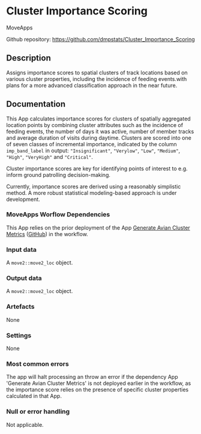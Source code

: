 # Cluster Importance Scoring

MoveApps

Github repository: https://github.com/dmpstats/Cluster_Importance_Scoring


## Description

Assigns importance scores to spatial clusters of track locations based on various cluster properties, including the incidence of feeding events.with plans for a more advanced classification approach in the near future.


## Documentation

This App calculates importance scores for clusters of spatially aggregated location points by combining cluster attributes such as the incidence of feeding events, the number of days it was active, number of member tracks and average duration of visits during daytime. Clusters are scored into one of seven classes of incremental importance, indicated by the column `imp_band_label` in output: `"Insignificant"`, `"Verylow"`, `"Low"`, `"Medium"`, `"High"`, `"VeryHigh"` and  `"Critical"`.

Cluster importance scores are key for identifying points of interest to e.g. inform ground patrolling decision-making. 

Currently, importance scores are derived using a reasonably simplistic method. A more robust statistical modeling-based approach is under development.



### MoveApps Worflow Dependencies

This App relies on the prior deployment of the App [Generate Avian Cluster Metrics](https://www.moveapps.org/apps/browser/966534a5-e9d4-4431-bda0-5157bd070fff)
([GitHub](https://github.com/dmpstats/Cluster_Importance_Scoring)) in the workflow.


### Input data

A `move2::move2_loc` object.

### Output data

A `move2::move2_loc` object.


### Artefacts

None

### Settings 

None

### Most common errors

The app will halt processing an throw an error if the dependency App 'Generate Avian Cluster Metrics' is not deployed earlier in the workflow, as the importance score relies on the presence of specific cluster properties calculated in that App.


### Null or error handling

Not applicable.

